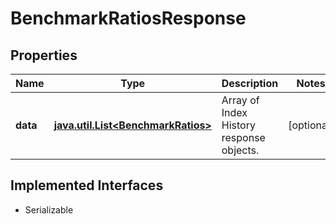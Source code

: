 

# BenchmarkRatiosResponse


## Properties

Name | Type | Description | Notes
------------ | ------------- | ------------- | -------------
**data** | [**java.util.List&lt;BenchmarkRatios&gt;**](BenchmarkRatios.md) | Array of Index History response objects.  |  [optional]


## Implemented Interfaces

* Serializable


